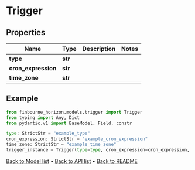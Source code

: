 # Trigger

## Properties
Name | Type | Description | Notes
------------ | ------------- | ------------- | -------------
**type** | **str** |  | 
**cron_expression** | **str** |  | 
**time_zone** | **str** |  | 
## Example

```python
from finbourne_horizon.models.trigger import Trigger
from typing import Any, Dict
from pydantic.v1 import BaseModel, Field, constr

type: StrictStr = "example_type"
cron_expression: StrictStr = "example_cron_expression"
time_zone: StrictStr = "example_time_zone"
trigger_instance = Trigger(type=type, cron_expression=cron_expression, time_zone=time_zone)

```

[Back to Model list](../README.md#documentation-for-models) &#8226; [Back to API list](../README.md#documentation-for-api-endpoints) &#8226; [Back to README](../README.md)

